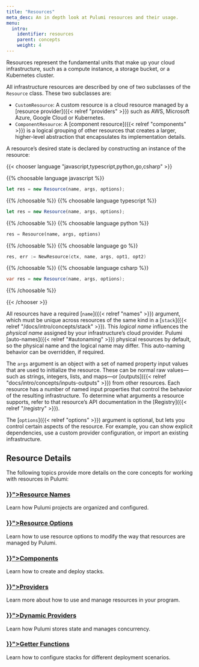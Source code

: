 ```yaml
---
title: "Resources"
meta_desc: An in depth look at Pulumi resources and their usage.
menu:
  intro:
    identifier: resources
    parent: concepts
    weight: 4
---
```


<script>
    // The following list maps the headings that previously appeared on this page to their new locations.
    // We use this list to determine whether we can redirect visitors from the old content to the new.
    var redirects = {
        "#options": "/docs/intro/concepts/resources/options",
        "#additionalsecretoutputs": "/docs/intro/concepts/resources/options/additionalsecretoutputs",
        "#aliases": "/docs/intro/concepts/resources/options/aliases",
        "#customtimeouts": "/docs/intro/concepts/resources/options/customtimeouts",
        "#deletebeforereplace": "/docs/intro/concepts/resources/options/deletebeforereplace",
        "#dependson": "/docs/intro/concepts/resources/options/dependson",
        "#ignorechanges": "/docs/intro/concepts/resources/options/ignorechanges",
        "#import": "/docs/intro/concepts/resources/options/import",
        "#parent": "/docs/intro/concepts/resources/options/parent",
        "#protect": "/docs/intro/concepts/resources/options/protect",
        "#provider": "/docs/intro/concepts/resources/options/provider",
        "#replaceonchanges": "/docs/intro/concepts/resources/options/replaceonchanges",
        "#transformations": "/docs/intro/concepts/resources/options/transformations",
        "#version": "/docs/intro/concepts/resources/options/version",
        "#components": "/docs/intro/concepts/resources/components",
        "#authoring-a-new-component-resource": "/docs/intro/concepts/resources/components/#authoring-a-new-component-resource",
        "#creating-child-resources": "/docs/intro/concepts/resources/components/#creating-child-resources",
        "#registering-component-outputs": "/docs/intro/concepts/resources/components/#registering-component-outputs",
        "#inheriting-resource-providers": "/docs/intro/concepts/resources/components/#inheriting-resource-providers",
        "#providers": "/docs/intro/concepts/resources/providers",
        "#default-provider-configuration": "/docs/intro/concepts/resources/providers/#default-provider-configuration",
        "#explicit-provider-configuration": "/docs/intro/concepts/resources/providers/#explicit-provider-configuration",
        "#dynamicproviders": "/docs/intro/concepts/resources/dynamic-providers",
        "#names": "/docs/intro/concepts/resources/names",
        "#autonaming": "/docs/intro/concepts/resources/names/#autonaming",
        "#urns": "/docs/intro/concepts/resources/names/#urns",
        "#resource-get": "/docs/intro/concepts/resources/get",
    };

    var redirect = redirects[location.hash];
    if (redirect) {
        location.href = redirect;
    }
</script>

Resources represent the fundamental units that make up your cloud infrastructure, such as a compute instance, a storage bucket, or a Kubernetes cluster.

All infrastructure resources are described by one of two subclasses of the `Resource` class. These two subclasses are:

- `CustomResource`: A custom resource is a cloud resource managed by a [resource provider]({{< relref "providers" >}}) such as AWS, Microsoft Azure, Google Cloud or Kubernetes.
- `ComponentResource`: A [component resource]({{< relref "components" >}}) is a logical grouping of other resources that creates a larger, higher-level abstraction that encapsulates its implementation details.

A resource’s desired state is declared by constructing an instance of the resource:

{{< chooser language "javascript,typescript,python,go,csharp" >}}

{{% choosable language javascript %}}

```javascript
let res = new Resource(name, args, options);
```

{{% /choosable %}}
{{% choosable language typescript %}}

```typescript
let res = new Resource(name, args, options);
```

{{% /choosable %}}
{{% choosable language python %}}

```python
res = Resource(name, args, options)
```

{{% /choosable %}}
{{% choosable language go %}}

```go
res, err := NewResource(ctx, name, args, opt1, opt2)
```

{{% /choosable %}}
{{% choosable language csharp %}}

```csharp
var res = new Resource(name, args, options);
```

{{% /choosable %}}

{{< /chooser >}}

All resources have a required [`name`]({{< relref "names" >}}) argument, which must be unique across resources of the same kind in a [`stack`]({{< relref "/docs/intro/concepts/stack" >}}). This *logical name* influences the *physical name* assigned by your infrastructure’s cloud provider. Pulumi [auto-names]({{< relref "#autonaming" >}}) physical resources by default, so the physical name and the logical name may differ. This auto-naming behavior can be overridden, if required.

The `args` argument is an object with a set of named property input values that are used to initialize the resource. These can be normal raw values—such as strings, integers, lists, and maps—or [outputs]({{< relref "docs/intro/concepts/inputs-outputs" >}}) from other resources. Each resource has a number of named input properties that control the behavior of the resulting infrastructure. To determine what arguments a resource supports, refer to that resource’s API documentation in the [Registry]({{< relref "/registry" >}}).

The [`options`]({{< relref "options" >}}) argument is optional, but lets you control certain aspects of the resource. For example, you can show explicit dependencies, use a custom provider configuration, or import an existing infrastructure.

## Resource Details

The following topics provide more details on the core concepts for working with resources in Pulumi:

<div class="md:flex flex-row mt-6 mb-6">
    <div class="md:w-1/2 border-solid border-t-2 border-gray-200">
        <h3 class="no-anchor pt-4"><a href="{{< relref "names" >}}"><i class="fas fa-font pr-2"></i>Resource Names</a></h3>
        <p>Learn how Pulumi projects are organized and configured.</p>
    </div>
    <div class="md:w-1/2 border-solid md:ml-4 border-t-2 border-gray-200">
        <h3 class="no-anchor pt-4"><a href="{{< relref "options" >}}"><i class="fas fa-cogs pr-2"></i>Resource Options</a></h3>
        <p>Learn how to use resource options to modify the way that resources are managed by Pulumi.</p>
    </div>
</div>
<div class="md:flex flex-row mt-6 mb-6">
    <div class="md:w-1/2 border-solid border-t-2 border-gray-200">
        <h3 class="no-anchor pt-4"><a href="{{< relref "components" >}}"><i class="fas fa-project-diagram pr-2"></i>Components</a></h3>
        <p>Learn how to create and deploy stacks.</p>
    </div>
    <div class="md:w-1/2 border-solid md:ml-4 border-t-2 border-gray-200">
        <h3 class="no-anchor pt-4"><a href="{{< relref "providers" >}}"><i class="fas fa-server pr-2"></i>Providers</a></h3>
        <p>Learn more about how to use and manage resources in your program.</p>
    </div>
</div>
<div class="md:flex flex-row mt-6 mb-6">
    <div class="md:w-1/2 border-solid border-t-2 border-gray-200">
        <h3 class="no-anchor pt-4"><a href="{{< relref "dynamic-providers" >}}"><i class="fas fa-file-alt pr-2"></i>Dynamic Providers</a></h3>
        <p>Learn how Pulumi stores state and manages concurrency.</p>
    </div>
    <div class="md:w-1/2 border-solid md:ml-4 border-t-2 border-gray-200">
        <h3 class="no-anchor pt-4"><a href="{{< relref "get" >}}"><i class="fas fa-cloud-download-alt pr-2"></i>Getter Functions</a></h3>
        <p>Learn how to configure stacks for different deployment scenarios.</p>
    </div>
</div>
